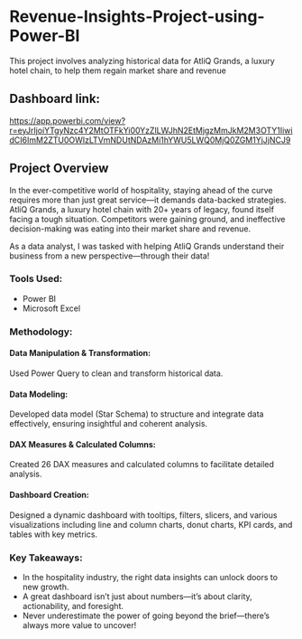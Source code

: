 # Revenue-Insights-Project-using-Power-BI
This project involves analyzing historical data for AtliQ Grands, a luxury hotel chain, to help them regain market share and revenue
## Dashboard link: 
https://app.powerbi.com/view?r=eyJrIjoiYTgyNzc4Y2MtOTFkYi00YzZlLWJhN2EtMjgzMmJkM2M3OTY1IiwidCI6ImM2ZTU0OWIzLTVmNDUtNDAzMi1hYWU5LWQ0MjQ0ZGM1YjJjNCJ9
## Project Overview
In the ever-competitive world of hospitality, staying ahead of the curve requires more than just great service—it demands data-backed strategies. AtliQ Grands, a luxury hotel chain with 20+ years of legacy, found itself facing a tough situation. Competitors were gaining ground, and ineffective decision-making was eating into their market share and revenue.

As a data analyst, I was tasked with helping AtliQ Grands understand their business from a new perspective—through their data!
### Tools Used:
- Power BI
- Microsoft Excel
### Methodology:
#### Data Manipulation & Transformation: 
Used Power Query to clean and transform historical data.
#### Data Modeling: 
Developed data model (Star Schema) to structure and integrate data effectively, ensuring insightful and coherent analysis.
#### DAX Measures & Calculated Columns: 
Created 26 DAX measures and calculated columns to facilitate detailed analysis.
#### Dashboard Creation: 
Designed a dynamic dashboard with tooltips, filters, slicers, and various visualizations including line and column charts, donut charts, KPI cards, and tables with key metrics.
### Key Takeaways:
- In the hospitality industry, the right data insights can unlock doors to new growth.
- A great dashboard isn’t just about numbers—it’s about clarity, actionability, and foresight.
- Never underestimate the power of going beyond the brief—there’s always more value to uncover!

